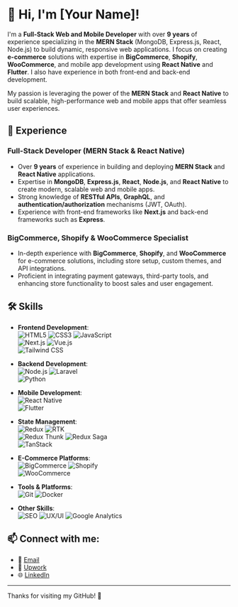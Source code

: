 # 👋 Hi, I'm [Your Name]!

I'm a **Full-Stack Web and Mobile Developer** with over **9 years** of experience specializing in the **MERN Stack** (MongoDB, Express.js, React, Node.js) to build dynamic, responsive web applications. I focus on creating **e-commerce** solutions with expertise in **BigCommerce**, **Shopify**, **WooCommerce**, and mobile app development using **React Native** and **Flutter**. I also have experience in both front-end and back-end development.

My passion is leveraging the power of the **MERN Stack** and **React Native** to build scalable, high-performance web and mobile apps that offer seamless user experiences.

## 💼 Experience

### Full-Stack Developer (MERN Stack & React Native)
- Over **9 years** of experience in building and deploying **MERN Stack** and **React Native** applications.
- Expertise in **MongoDB**, **Express.js**, **React**, **Node.js**, and **React Native** to create modern, scalable web and mobile apps.
- Strong knowledge of **RESTful APIs**, **GraphQL**, and **authentication/authorization** mechanisms (JWT, OAuth).
- Experience with front-end frameworks like **Next.js** and back-end frameworks such as **Express**.
  
### BigCommerce, Shopify & WooCommerce Specialist
- In-depth experience with **BigCommerce**, **Shopify**, and **WooCommerce** for e-commerce solutions, including store setup, custom themes, and API integrations.
- Proficient in integrating payment gateways, third-party tools, and enhancing store functionality to boost sales and user engagement.

## 🛠️ Skills

- **Frontend Development**:  
  ![HTML5](https://img.shields.io/badge/-HTML5-orange) ![CSS3](https://img.shields.io/badge/-CSS3-blue) ![JavaScript](https://img.shields.io/badge/-JavaScript-yellow)  
  ![Next.js](https://img.shields.io/badge/-Next.js-black) ![Vue.js](https://img.shields.io/badge/-Vue.js-brightgreen)  
  ![Tailwind CSS](https://img.shields.io/badge/-Tailwind%20CSS-lightblue)

- **Backend Development**:  
  ![Node.js](https://img.shields.io/badge/-Node.js-green) ![Laravel](https://img.shields.io/badge/-Laravel-red)  
  ![Python](https://img.shields.io/badge/-Python-yellowgreen)

- **Mobile Development**:  
  ![React Native](https://img.shields.io/badge/-React%20Native-lightblue)  
  ![Flutter](https://img.shields.io/badge/-Flutter-blue)

- **State Management**:  
  ![Redux](https://img.shields.io/badge/-Redux-purple) ![RTK](https://img.shields.io/badge/-RTK-blue)  
  ![Redux Thunk](https://img.shields.io/badge/-Redux%20Thunk-red) ![Redux Saga](https://img.shields.io/badge/-Redux%20Saga-lightblue)  
  ![TanStack](https://img.shields.io/badge/-TanStack-lightgreen)

- **E-Commerce Platforms**:  
  ![BigCommerce](https://img.shields.io/badge/-BigCommerce-blueviolet) ![Shopify](https://img.shields.io/badge/-Shopify-green)  
  ![WooCommerce](https://img.shields.io/badge/-WooCommerce-blue)

- **Tools & Platforms**:  
  ![Git](https://img.shields.io/badge/-Git-black) ![Docker](https://img.shields.io/badge/-Docker-blue)

- **Other Skills**:  
  ![SEO](https://img.shields.io/badge/-SEO-red) ![UX/UI](https://img.shields.io/badge/-UX%2FUI-orange) ![Google Analytics](https://img.shields.io/badge/-Google%20Analytics-blue)

## 📫 Connect with me:
- 📧 [Email](mailto:aljun.bellen12@gmail.com)
- 💼 [Upwork](https://www.upwork.com/freelancers/~0115800f35fff0c20d)
- 🌐 [LinkedIn](https://www.linkedin.com/in/aljun-bellen-7733ab109/)

---

Thanks for visiting my GitHub! 🚀
